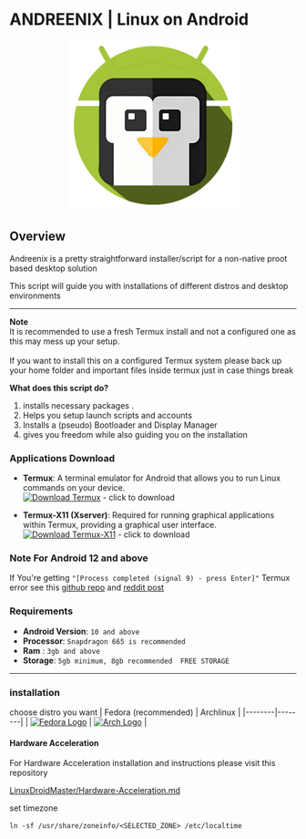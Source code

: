 # ANDREENIX | Linux on Android 
<div align=center>
  <img src="./logo.png" width="300"></img>
</div>

## Overview
Andreenix is a pretty straightforward installer/script for a non-native proot based desktop solution<br>

This script will guide you with installations of different distros and desktop environments

---

**Note**
<br>
It is recommended to use a fresh Termux install and not a configured one as this may mess up your setup.<br><br>
If you want to install this on a configured Termux system please back up your home folder and important files inside termux just in case things break<br>

**What does this script do?** 
1. installs necessary packages .
2. Helps you setup launch scripts and accounts
3. Installs a (pseudo) Bootloader and Display Manager
4. gives you freedom while also guiding you on the installation

### Applications Download

- **Termux**: A terminal emulator for Android that allows you to run Linux commands on your device.  
  [![Download Termux](https://img.shields.io/badge/Download-Termux-brightgreen?style=for-the-badge&logo=android)](https://github.com/termux/termux-app/releases/) - click to download

- **Termux-X11 (Xserver)**: Required for running graphical applications within Termux, providing a graphical user interface.  
  [![Download Termux-X11](https://img.shields.io/badge/Download-Termux--X11-blue?style=for-the-badge&logo=linux)](https://github.com/termux/termux-x11/releases/tag/nightly) - click to download
  
### Note For Android 12 and above
If You're getting `"[Process completed (signal 9) - press Enter]"` Termux error see this [github repo](https://github.com/agnostic-apollo/Android-Docs/blob/master/en/docs/apps/processes/phantom-cached-and-empty-processes.md#commands-to-disable-phantom-process-killing-and-tldr) and [reddit post](https://www.reddit.com/r/termux/comments/w0ixkp/comment/ighshu6/?utm_source=share&utm_medium=mweb3x&utm_name=mweb3xcss&utm_term=1&utm_content=share_button)

### Requirements
* **Android Version**: `10 and above`
* **Processor**: `Snapdragon 665 is recommended`
* **Ram** : `3gb and above`
* **Storage**: `5gb minimum, 8gb recommended  FREE STORAGE`
---
### installation
choose distro you want
| Fedora (recommended) |  Archlinux |
|--------|--------|
|  <a href="/fedora/readme.md"><img src="https://upload.wikimedia.org/wikipedia/commons/thumb/4/41/Fedora_icon_%282021%29.svg/1280px-Fedora_icon_%282021%29.svg.png" alt="Fedora Logo" width="100"></a> |  <a href="/archlinux/readme.md"><img src="https://cdn0.iconfinder.com/data/icons/flat-round-system/512/archlinux-512.png" alt="Arch Logo" width="100"></a> |

#### Hardware Acceleration
For Hardware Acceleration installation and instructions please visit this repository<br>

[LinuxDroidMaster/Hardware-Acceleration.md](https://github.com/LinuxDroidMaster/Termux-Desktops/blob/main/Documentation/HardwareAcceleration.md)


set timezone 
```
ln -sf /usr/share/zoneinfo/<SELECTED_ZONE> /etc/localtime
```
